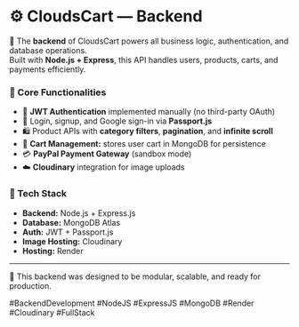 # ⚙️ CloudsCart — Backend

🧠 The **backend** of CloudsCart powers all business logic, authentication, and database operations.  
Built with **Node.js + Express**, this API handles users, products, carts, and payments efficiently.

### 🧩 Core Functionalities
- 🔐 **JWT Authentication** implemented manually (no third-party OAuth)
- 👥 Login, signup, and Google sign-in via **Passport.js**
- 🛍️ Product APIs with **category filters**, **pagination**, and **infinite scroll**
- 🧺 **Cart Management:** stores user cart in MongoDB for persistence
- 💳 **PayPal Payment Gateway** (sandbox mode)
- ☁️ **Cloudinary** integration for image uploads

### 🧱 Tech Stack
- **Backend:** Node.js + Express.js  
- **Database:** MongoDB Atlas  
- **Auth:** JWT + Passport.js  
- **Image Hosting:** Cloudinary  
- **Hosting:** Render  

---

🧩 This backend was designed to be modular, scalable, and ready for production.

#BackendDevelopment #NodeJS #ExpressJS #MongoDB #Render #Cloudinary #FullStack
